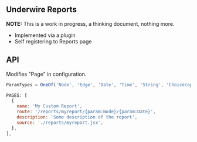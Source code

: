 Underwire Reports
---

**NOTE:** This is a work in progress, a thinking document, nothing more.

  * Implemented via a plugin
  * Self registering to Reports page

API
---

Modifies "Page" in configuration.

```js
ParamTypes = OneOf('Node', 'Edge', 'Date', 'Time', 'String', 'Choice(option, option)', ...???...)

PAGES: [
  {
    name: 'My Custom Report',
    route: '/reports/myreport/{param:Node}/{param:Date}',
    description: 'Some description of the report',
    source: './reports/myreport.jsx',
  },
],
```
